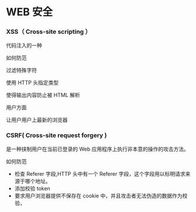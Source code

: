 # WEB 安全

### XSS（ Cross-site scripting ）

代码注入的一种

如何防范

过滤特殊字符

使用 HTTP 头指定类型

使得输出内容防止被 HTML 解析

用户方面

让用户用户上最新的浏览器

### CSRF( Cross-site request forgery )

是一种挟制用户在当前已登录的 Web 应用程序上执行非本意的操作的攻击方法。

如何防范

- 检查 Referer 字段,HTTP 头中有一个 Referer 字段，这个字段用以标明请求来源于哪个地址。
- 添加校验 token
- 要求用户浏览器提供不保存在 cookie 中，并且攻击者无法伪造的数据作为校验，
